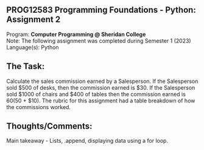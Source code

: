 ## PROG12583 Programming Foundations - Python: Assignment 2
Program: **Computer Programming @ Sheridan College** <br>
Note: The following assignment was completed during Semester 1 (2023) <br>
Language(s): Python

## The Task:
Calculate the sales commission earned by a Salesperson. If the Salesperson sold $500 of desks, then the commission earned is $30. If the Salesperson sold $1000 of chairs and $400 of tables then the commission earned is $60 ($50 + $10). The rubric for this assignment had a table breakdown of how the commissions worked. 

## Thoughts/Comments: 
Main takeaway - Lists, .append, displaying data using a for loop. 
